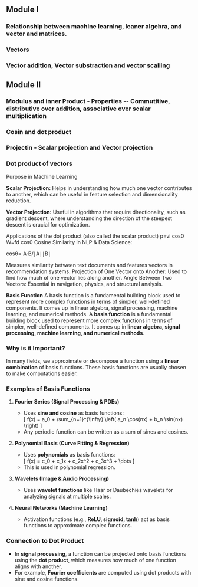 ## Module I
### Relationship between machine learning, leaner algebra, and vector and matrices.
### Vectors 
### Vector addition, Vector substraction and vector scalling

## Module II
### Modulus and inner Product - Properties -- Commutitive, distributive over addition, associative over scalar multiplication
### Cosin and dot product 
### Projectin - Scalar projection and Vector projection
### Dot product of vectors 
Purpose in Machine Learning

**Scalar Projection:**
Helps in understanding how much one vector contributes to another, which can be useful in feature selection and dimensionality reduction.

**Vector Projection:**
Useful in algorithms that require directionality, such as gradient descent, where understanding the direction of the steepest descent is crucial for optimization.

Applications of the dot product (also called the scalar product)
p=vi cos0
W=fd cos0
Cosine Similarity in NLP & Data Science:

cosθ= A⋅B/∣A∣∣B∣
 
Measures similarity between text documents and features vectors in recommendation systems.
Projection of One Vector onto Another: Used to find how much of one vector lies along another.
Angle Between Two Vectors: Essential in navigation, physics, and structural analysis.


**Basis Function**
A basis function is a fundamental building block used to represent more complex functions in terms of simpler, well-defined components. It comes up in linear algebra, signal processing, machine learning, and numerical methods.
A **basis function** is a fundamental building block used to represent more complex functions in terms of simpler, well-defined components. It comes up in **linear algebra, signal processing, machine learning, and numerical methods**.  

### **Why is it Important?**  
In many fields, we approximate or decompose a function using a **linear combination** of basis functions. These basis functions are usually chosen to make computations easier.

### **Examples of Basis Functions**  

1. **Fourier Series (Signal Processing & PDEs)**  
   - Uses **sine and cosine** as basis functions:  
     \[
     f(x) = a_0 + \sum_{n=1}^{\infty} \left( a_n \cos(nx) + b_n \sin(nx) \right)
     \]
   - Any periodic function can be written as a sum of sines and cosines.

2. **Polynomial Basis (Curve Fitting & Regression)**  
   - Uses **polynomials** as basis functions:  
     \[
     f(x) = c_0 + c_1x + c_2x^2 + c_3x^3 + \dots
     \]
   - This is used in polynomial regression.

3. **Wavelets (Image & Audio Processing)**  
   - Uses **wavelet functions** like Haar or Daubechies wavelets for analyzing signals at multiple scales.

4. **Neural Networks (Machine Learning)**  
   - Activation functions (e.g., **ReLU, sigmoid, tanh**) act as basis functions to approximate complex functions.

### **Connection to Dot Product**  
- In **signal processing**, a function can be projected onto basis functions using the **dot product**, which measures how much of one function aligns with another.
- For example, **Fourier coefficients** are computed using dot products with sine and cosine functions.


